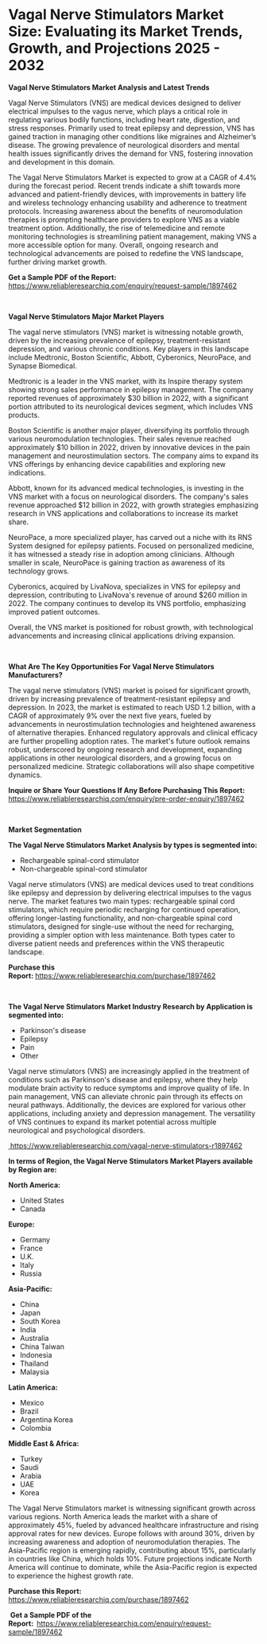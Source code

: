 <p><h1>Vagal Nerve Stimulators Market Size: Evaluating its Market Trends, Growth, and Projections 2025 - 2032</h1></p><p><strong>Vagal Nerve Stimulators Market Analysis and Latest Trends</strong></p>
<p><p>Vagal Nerve Stimulators (VNS) are medical devices designed to deliver electrical impulses to the vagus nerve, which plays a critical role in regulating various bodily functions, including heart rate, digestion, and stress responses. Primarily used to treat epilepsy and depression, VNS has gained traction in managing other conditions like migraines and Alzheimer’s disease. The growing prevalence of neurological disorders and mental health issues significantly drives the demand for VNS, fostering innovation and development in this domain.</p><p>The Vagal Nerve Stimulators Market is expected to grow at a CAGR of 4.4% during the forecast period. Recent trends indicate a shift towards more advanced and patient-friendly devices, with improvements in battery life and wireless technology enhancing usability and adherence to treatment protocols. Increasing awareness about the benefits of neuromodulation therapies is prompting healthcare providers to explore VNS as a viable treatment option. Additionally, the rise of telemedicine and remote monitoring technologies is streamlining patient management, making VNS a more accessible option for many. Overall, ongoing research and technological advancements are poised to redefine the VNS landscape, further driving market growth.</p></p>
<p><strong>Get a Sample PDF of the Report:&nbsp;</strong> <a href="https://www.reliableresearchiq.com/enquiry/request-sample/1897462?utm_campaign=1170&utm_medium=2&utm_source=Github&utm_content=ia&utm_term=13042025&utm_id=vagal-nerve-stimulators">https://www.reliableresearchiq.com/enquiry/request-sample/1897462</a></p>
<p>&nbsp;</p>
<p><strong>Vagal Nerve Stimulators Major Market Players</strong></p>
<p><p>The vagal nerve stimulators (VNS) market is witnessing notable growth, driven by the increasing prevalence of epilepsy, treatment-resistant depression, and various chronic conditions. Key players in this landscape include Medtronic, Boston Scientific, Abbott, Cyberonics, NeuroPace, and Synapse Biomedical.</p><p>Medtronic is a leader in the VNS market, with its Inspire therapy system showing strong sales performance in epilepsy management. The company reported revenues of approximately $30 billion in 2022, with a significant portion attributed to its neurological devices segment, which includes VNS products.</p><p>Boston Scientific is another major player, diversifying its portfolio through various neuromodulation technologies. Their sales revenue reached approximately $10 billion in 2022, driven by innovative devices in the pain management and neurostimulation sectors. The company aims to expand its VNS offerings by enhancing device capabilities and exploring new indications.</p><p>Abbott, known for its advanced medical technologies, is investing in the VNS market with a focus on neurological disorders. The company's sales revenue approached $12 billion in 2022, with growth strategies emphasizing research in VNS applications and collaborations to increase its market share.</p><p>NeuroPace, a more specialized player, has carved out a niche with its RNS System designed for epilepsy patients. Focused on personalized medicine, it has witnessed a steady rise in adoption among clinicians. Although smaller in scale, NeuroPace is gaining traction as awareness of its technology grows.</p><p>Cyberonics, acquired by LivaNova, specializes in VNS for epilepsy and depression, contributing to LivaNova's revenue of around $260 million in 2022. The company continues to develop its VNS portfolio, emphasizing improved patient outcomes.</p><p>Overall, the VNS market is positioned for robust growth, with technological advancements and increasing clinical applications driving expansion.</p></p>
<p>&nbsp;</p>
<p><strong>What Are The Key Opportunities For Vagal Nerve Stimulators Manufacturers?</strong></p>
<p><p>The vagal nerve stimulators (VNS) market is poised for significant growth, driven by increasing prevalence of treatment-resistant epilepsy and depression. In 2023, the market is estimated to reach USD 1.2 billion, with a CAGR of approximately 9% over the next five years, fueled by advancements in neurostimulation technologies and heightened awareness of alternative therapies. Enhanced regulatory approvals and clinical efficacy are further propelling adoption rates. The market's future outlook remains robust, underscored by ongoing research and development, expanding applications in other neurological disorders, and a growing focus on personalized medicine. Strategic collaborations will also shape competitive dynamics.</p></p>
<p><strong>Inquire or Share Your Questions If Any Before Purchasing This Report:</strong> <a href="https://www.reliableresearchiq.com/enquiry/pre-order-enquiry/1897462?utm_campaign=1170&utm_medium=2&utm_source=Github&utm_content=ia&utm_term=13042025&utm_id=vagal-nerve-stimulators">https://www.reliableresearchiq.com/enquiry/pre-order-enquiry/1897462</a></p>
<p>&nbsp;</p>
<p><strong>Market Segmentation</strong></p>
<p><strong>The Vagal Nerve Stimulators Market Analysis by types is segmented into:</strong></p>
<p><ul><li>Rechargeable spinal-cord stimulator</li><li>Non-chargeable spinal-cord stimulator</li></ul></p>
<p><p>Vagal nerve stimulators (VNS) are medical devices used to treat conditions like epilepsy and depression by delivering electrical impulses to the vagus nerve. The market features two main types: rechargeable spinal cord stimulators, which require periodic recharging for continued operation, offering longer-lasting functionality, and non-chargeable spinal cord stimulators, designed for single-use without the need for recharging, providing a simpler option with less maintenance. Both types cater to diverse patient needs and preferences within the VNS therapeutic landscape.</p></p>
<p><strong>Purchase this Report:&nbsp;</strong><a href="https://www.reliableresearchiq.com/purchase/1897462?utm_campaign=1170&utm_medium=2&utm_source=Github&utm_content=ia&utm_term=13042025&utm_id=vagal-nerve-stimulators">https://www.reliableresearchiq.com/purchase/1897462</a></p>
<p>&nbsp;</p>
<p><strong>The Vagal Nerve Stimulators Market Industry Research by Application is segmented into:</strong></p>
<p><ul><li>Parkinson's disease</li><li>Epilepsy</li><li>Pain</li><li>Other</li></ul></p>
<p><p>Vagal nerve stimulators (VNS) are increasingly applied in the treatment of conditions such as Parkinson's disease and epilepsy, where they help modulate brain activity to reduce symptoms and improve quality of life. In pain management, VNS can alleviate chronic pain through its effects on neural pathways. Additionally, the devices are explored for various other applications, including anxiety and depression management. The versatility of VNS continues to expand its market potential across multiple neurological and psychological disorders.</p></p>
<p><a href="https://www.reliableresearchiq.com/vagal-nerve-stimulators-r1897462?utm_campaign=1170&utm_medium=2&utm_source=Github&utm_content=ia&utm_term=13042025&utm_id=vagal-nerve-stimulators">&nbsp;https://www.reliableresearchiq.com/vagal-nerve-stimulators-r1897462</a></p>
<p><strong>In terms of Region, the Vagal Nerve Stimulators Market Players available by Region are:</strong></p>
<p>
    <p> <strong> North America: </strong>
        <ul>
            <li>United States</li>
            <li>Canada</li>
        </ul>
        </p> 
    <p> <strong> Europe: </strong>
        <ul>
            <li>Germany</li>
            <li>France</li>
            <li>U.K.</li>
            <li>Italy</li>
            <li>Russia</li>
        </ul>
        </p> 
    <p> <strong> Asia-Pacific: </strong>
        <ul>
            <li>China</li>
            <li>Japan</li>
            <li>South Korea</li>
            <li>India</li>
            <li>Australia</li>
            <li>China Taiwan</li>
            <li>Indonesia</li>
            <li>Thailand</li>
            <li>Malaysia</li>
        </ul>
        </p> 
    <p> <strong> Latin America: </strong>
        <ul>
            <li>Mexico</li>
            <li>Brazil</li>
            <li>Argentina Korea</li>
            <li>Colombia</li>
        </ul>
        </p> 
    <p> <strong> Middle East & Africa: </strong>
        <ul>
            <li>Turkey</li>
            <li>Saudi</li>
            <li>Arabia</li>
            <li>UAE</li>
            <li>Korea</li>
        </ul>
    </p>
    </p>
<p><p>The Vagal Nerve Stimulators market is witnessing significant growth across various regions. North America leads the market with a share of approximately 45%, fueled by advanced healthcare infrastructure and rising approval rates for new devices. Europe follows with around 30%, driven by increasing awareness and adoption of neuromodulation therapies. The Asia-Pacific region is emerging rapidly, contributing about 15%, particularly in countries like China, which holds 10%. Future projections indicate North America will continue to dominate, while the Asia-Pacific region is expected to experience the highest growth rate.</p></p>
<p><strong>Purchase this Report: </strong><a href="https://www.reliableresearchiq.com/purchase/1897462?utm_campaign=1170&utm_medium=2&utm_source=Github&utm_content=ia&utm_term=13042025&utm_id=vagal-nerve-stimulators">https://www.reliableresearchiq.com/purchase/1897462</a></p>
<p>&nbsp;<strong>Get a Sample PDF of the Report:&nbsp;&nbsp;</strong><a href="https://www.reliableresearchiq.com/enquiry/request-sample/1897462?utm_campaign=1170&utm_medium=2&utm_source=Github&utm_content=ia&utm_term=13042025&utm_id=vagal-nerve-stimulators">https://www.reliableresearchiq.com/enquiry/request-sample/1897462</a></p>
<p><strong></strong></p>
<p><p></p><p></p><p></p></p>